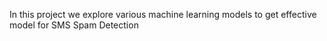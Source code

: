 In this project we explore various machine learning models to get effective model for SMS Spam Detection
